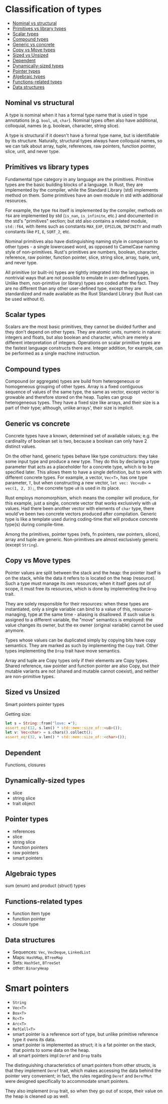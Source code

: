# Classification of types

<!-- TOC -->

- [Nominal vs structural](#nominal-vs-structural)
- [Primitives vs library types](#primitives-vs-library-types)
- [Scalar types](#scalar-types)
- [Compound types](#compound-types)
- [Generic vs concrete](#generic-vs-concrete)
- [Copy vs Move types](#copy-vs-move-types)
- [Sized vs Unsized](#sized-vs-unsized)
- [Dependent](#dependent)
- [Dynamically-sized types](#dynamically-sized-types)
- [Pointer types](#pointer-types)
- [Algebraic types](#algebraic-types)
- [Functions-related types](#functions-related-types)
- [Data structures](#data-structures)

<!-- /TOC -->

## Nominal vs structural
A type is nominal when it has a formal type name that is used in type annotations (e.g. `bool`, `u8`, `char`). Nominal types often also have additional, colloquial, names (e.g. boolean, character, string slice).

A type is structural if it doesn't have a formal type name, but is identifiable by its structure. Naturally, structural types always have colloquial names, so we can talk about array, tuple, references, raw pointers, function pointer, slice, unit, and never type.


## Primitives vs library types
Fundamental type category in any language are the primitives. Primitive types are the basic building blocks of a language. In Rust, they are implemented by the compiler, while the Standard Library (std) implements method on them. Some primitives have an own module in std with additional resources.

For example, the type `f64` itself is implemented by the compiler, methods on `f64` are implemented by std (`is_nan`, `is_infinite`, etc.) and documented in the std's "primitives" section; but std also contains a related module, `std::f64`, with items such as constants `MAX_EXP`, `EPSILON`, `INFINITY` and math constants like `PI`, `E`, `SQRT_2`, etc.

Nominal primitives also have distinguishing naming style in comparison to other types - a single lowercased word, as opposed to CamelCase naming style of non-primitives. Rust's primitives are numbers, boolean, character, reference, raw pointer, function pointer, slice, string slice, array, tuple, unit, and never type.

All primitive (or built-in) types are tightly integrated into the language, in nontrivial ways that are not possible to emulate in user-defined types. Unlike them, non-primitive (or library) types are coded after the fact. They are no different than any other user-defined type, except they are standardized and made available as the Rust Standard Library (but Rust can be used without it).


## Scalar types
Scalars are the most basic primitives, they cannot be divided further and they don't depend on other types. They are atomic units, numeric in nature: integers and floats, but also boolean and character, which are merely a different interpretation of integers. Operations on scalar primitive types are the fastest language constructs there are. Integer addition, for example, can be performed as a single machine instruction.


## Compound types
Compound (or aggregate) types are build from heterogeneous or homogeneous grouping of other types. Array is a fixed contiguous sequence of values of the same type, the same as vector, except vector is growable and therefore stored on the heap. Tuples can group heterogeneous types. They have a fixed size like arrays, and their size is a part of their type; although, unlike arrays', their size is implicit.


## Generic vs concrete
Concrete types have a known, determined set of available values; e.g. the cardinality of boolean set is two, because a boolean can only have 2 distinct values.

On the other hand, generic types behave like type constructors: they take some input type and produce a new type. They do this by declaring a type parameter that acts as a placeholder for a concrete type, which is to be specified later. This allows them to have a single definition, but to work with different concrete types. For example, a vector, `Vec<T>`, has one type parameter, `T`, but when constructing a new vector, `let vec: Vec<u8> = vec(1, 2, 3);`, the concrete type `u8` is used in its place.

Rust employs monomorphism, which means the compiler will produce, for this example, just a single, concrete vector that works exclusively with `u8` values. Had there been another vector with elements of `char` type, there would've been two concrete vectors produced after compilation. Generic type is like a template used during coding-time that will produce concrete type(s) during compile-time.

Among the primitives, pointer types (refs, fn pointers, raw pointers, slices), array and tuple are generic. Non-primitives are almost exclusively generic (except `String`).


## Copy vs Move types
Pointer values are split between the stack and the heap: the pointer itself is on the stack, while the data it refers to is located on the heap (resource). Such a type must manage its own resources; when it itself goes out of scope, it must free its resources, which is done by implementing the `Drop` trait. 

They are solely responsible for their resources: when these types are instantiated, only a single variable can bind to a value of this, resource-managing, type at the same time - aliasing is disallowed. If such value is assigned to a different variable, the "move" semantics is employed: the value changes its owner, but the ex owner (original variable) cannot be used anymore.

Types whose values can be duplicated simply by copying bits have copy semantics. They are marked as such by implementing the `Copy` trait. Other types implementing the `Drop` trait have move semantics.

Array and tuple are Copy types only if their elements are Copy types. Shared reference, raw pointer and function pointer are also Copy, but their mutable variants are not (shared and mutable cannot coexist), and neither are non-primitive types.



## Sized vs Unsized

Smart pointers
pointer types

Getting size:

```rust
let s = String::from("love: ❤️");
assert_eq!(12, s.len() * std::mem::size_of::<u8>());
let v: Vec<char> = s.chars().collect();
assert_eq!(32, v.len() * std::mem::size_of::<char>());
```



## Dependent
Functions, closures

## Dynamically-sized types
- slice
- string slice
- trait object

## Pointer types
- references
- slice
- string slice
- function pointers
- raw pointers
- smart pointers

## Algebraic types
sum (enum) and product (struct) types

## Functions-related types
- function item type
- function pointer
- closure type

## Data structures
- Sequences: `Vec`, `VecDeque`, `LinkedList`
- Maps: `HashMap`, `BTreeMap`
- Sets: `HashSet`, `BTreeSet`
- other: `BinaryHeap`

# Smart pointers
- `String`
- `Vec<T>`
- `Box<T>`
- `Rc<T>`
- `Arc<T>`
- `RefCell<T>`
- smart pointer is a reference sort of type, but unlike primitive reference type it owns its data.
- smart pointer is implemented as struct; it is a fat pointer on the stack, that points to some data on the heap.
- all smart pointers impl `Deref` and `Drop` traits

The distinguishing characteristics of smart pointers from other structs, is that they implement `Deref` trait, which makes accessing the data behind the pointer very convenient; in fact, the rules regarding `Deref` and `DerefMut` were designed specifically to accommodate smart pointers.

They also implement `Drop` trait, so when they go out of scope, their value on the heap is cleaned up as well.
